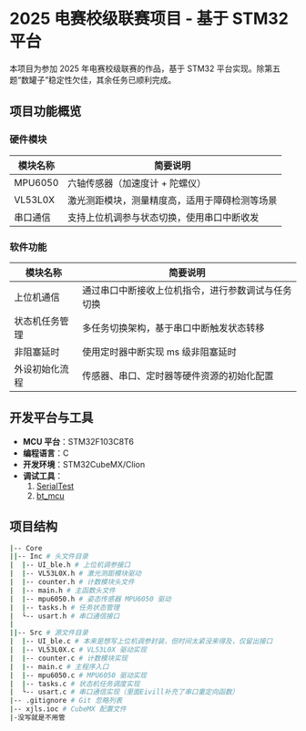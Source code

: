 # 2025 电赛校级联赛项目 - 基于 STM32 平台

本项目为参加 2025 年电赛校级联赛的作品，基于 STM32 平台实现。除第五题“数罐子”稳定性欠佳，其余任务已顺利完成。

## 项目功能概览

### 硬件模块

| 模块名称      | 简要说明                                      |
| ------------- | --------------------------------------------- |
| MPU6050       | 六轴传感器（加速度计 + 陀螺仪）               |
| VL53L0X       | 激光测距模块，测量精度高，适用于障碍检测等场景 |
| 串口通信       | 支持上位机调参与状态切换，使用串口中断收发     |

### 软件功能

| 模块名称        | 简要说明                                          |
| --------------- | ------------------------------------------------- |
| 上位机通信       | 通过串口中断接收上位机指令，进行参数调试与任务切换 |
| 状态机任务管理   | 多任务切换架构，基于串口中断触发状态转移         |
| 非阻塞延时       | 使用定时器中断实现 ms 级非阻塞延时               |
| 外设初始化流程   | 传感器、串口、定时器等硬件资源的初始化配置       |

## 开发平台与工具

- **MCU 平台**：STM32F103C8T6
- **编程语言**：C 
- **开发环境**：STM32CubeMX/Clion
- **调试工具**：
  1. [SerialTest](https://github.com/wh201906/SerialTest.git)
  2. [bt_mcu](https://gitee.com/xie-rongji/bt_mcu.git)
## 项目结构

```bash
|-- Core
||-- Inc # 头文件目录
|  |-- UI_ble.h # 上位机调参接口
|  |-- VL53L0X.h # 激光测距模块驱动
|  |-- counter.h # 计数模块头文件
|  |-- main.h # 主函数头文件
|  |-- mpu6050.h # 姿态传感器 MPU6050 驱动
|  |-- tasks.h # 任务状态管理
|  └-- usart.h # 串口通信接口
|
||-- Src # 源文件目录
|  |-- UI_ble.c # 本来是想写上位机调参封装，但时间太紧没来得及，仅留出接口
|  |-- VL53L0X.c # VL53L0X 驱动实现
|  |-- counter.c # 计数模块实现
|  |-- main.c # 主程序入口
|  |-- mpu6050.c # MPU6050 驱动实现
|  |-- tasks.c # 状态机任务调度实现
|  └-- usart.c # 串口通信实现（里面Eivill补充了串口重定向函数）
|-- .gitignore # Git 忽略列表
|-- xjls.ioc # CubeMX 配置文件
|-没写就是不用管
